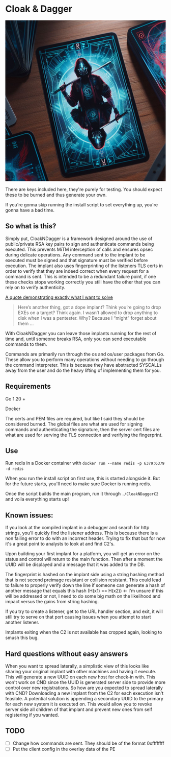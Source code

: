# Cloak & Dagger

![logo](/img/guide/cnd8.jpg)

There are keys included here, they're purely for testing. You should expect these to be burned and thus generate your own.

If you're gonna skip running the install script to set everything up, you're gonna have a bad time. 

## So what is this?

Simply put, CloakNDagger is a framework designed around the use of public/private RSA key pairs to sign and authenticate commands being executed. This prevents MiTM interception of calls and ensures opsec during delicate operations. Any command sent to the implant to be executed must be signed and that signature must be verified before execution. The implant also uses fingerprinting of the listeners TLS certs in order to verify that they are indeed correct when every request for a command is sent. This is intended to be a redundant failure point, if one these checks stops working correctly you still have the other that you can rely on to verify authenticity.

[A quote demonstrating exactly what I want to solve](https://assume-breach.medium.com/im-not-a-pentester-and-you-might-not-want-to-be-one-either-8b5701808dfc)

> Here’s another thing, got a dope implant? Think you’re going to drop EXEs on a target? Think again. I wasn’t allowed to drop anything to disk when I was a pentester. Why? Because I “might” forget about them ...

With CloakNDagger you can leave those implants running for the rest of time and, until someone breaks RSA, only you can send executable commands to them.

Commands are primarily run through the os and os/user packages from Go. These allow you to perform many operations without needing to go through the command interpreter. This is because they have abstracted SYSCALLs away from the user and do the heavy lifting of implementing them for you. 

## Requirements

Go 1.20 +

Docker

The certs and PEM files are required, but like I said they should be considered burned. The global files are what are used for signing commands and authenticating the signature, then the server cert files are what are used for serving the TLS connection and verifying the fingerprint. 

## Use

Run redis in a Docker container with ```docker run --name redis -p 6379:6379 -d redis```

When you run the install script on first use, this is started alongside it. But for the future starts, you'll need to make sure Docker is running redis.

Once the script builds the main program, run it through ```./CloakNDaggerC2``` and voila everything starts up!

## Known issues:
If you look at the compiled implant in a debugger and search for http strings, you'll quickly find the listener address. This is because there is a non failing error to do with an incorrect header. Trying to fix that but for now it's a great point to analysts to look at and find C2's.

Upon building your first implant for a platform, you will get an error on the status and control will return to the main function. Then after a moment the UUID will be displayed and a message that it was added to the DB.

The fingerprint is hashed on the implant side using a string hashing method that is not second preimage resistant or collision resistant. This could lead to failure to properly verify down the line if someone can generate a hash of another message that equals this hash (H(x1) == H(x2)) <- I'm unsure if this will be addressed or not, I need to do some big math on the likelihood and impact versus the gains from string hashing.

If you try to create a listener, get to the URL handler section, and exit, it will still try to serve on that port causing issues when you attempt to start another listener. 

Implants exiting when the C2 is not available has cropped again, looking to smush this bug.

## Hard questions without easy answers

When you want to spread laterally, a simplistic view of this looks like sharing your original implant with other machines and having it execute. This will generate a new UUID on each new host for check-in with. This won't work on CND since the UUID is generated server side to provide more control over new registrations. So how are you expected to spread laterally with CND? Downloading a new implant from the C2 for each execution isn't feasible. A potential solution is appending a secondary UUID to the primary for each new system it is executed on. This would allow you to revoke server side all children of that implant and prevent new ones from self registering if you wanted.

## TODO
- [ ] Change how commands are sent. They should be of the format 0xffffffff
- [ ] Put the client config in the overlay data of the PE
